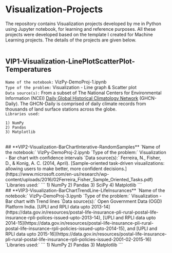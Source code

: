 # Visualization-Projects

The repository contains Visualization projects developed by me in Python using Jupyter notebook, for learning and reference purposes. All these projects were developed based on the template I created for Machine Learning projects. The details of the projects are given below.
<br><br>
## **VIP1-Visualization-LinePlotScatterPlot-Temperatures**   
`Name of the notebook:` VizPy-DemoProj-1.ipynb   
`Type of the problem:` Visualization - Line graph & Scatter plot   
`Data source(s):` From a subset of The National Centers for Environmental Information (NCEI) [Daily Global Historical Climatology Network](https://www1.ncdc.noaa.gov/pub/data/ghcn/daily/readme.txt) (GHCN-Daily). The GHCN-Daily is comprised of daily climate records from thousands of land surface stations across the globe.   
`Libraries used:`
```
1) NumPy
2) Pandas
3) Matplotlib
```
   
<br>
## **VIP2-Visualization-BarChartInterative-RandomSamples**   
`Name of the notebook:` VizPy-DemoProj-2.ipynb   
`Type of the problem:` Visualization - Bar chart with confidence intervals   
`Data source(s):` Ferreira, N., Fisher, D., & Konig, A. C. (2014, April). [Sample-oriented task-driven visualizations: allowing users to make better, more confident decisions.](https://www.microsoft.com/en-us/research/wp-content/uploads/2016/02Ferreira_Fisher_Sample_Oriented_Tasks.pdf)   
`Libraries used:`
```
1) NumPy
2) Pandas
3) SciPy
4) Matplotlib
```
   
<br>
## **VIP3-Visualization-BarChartTrendLine-LifeInsurances**   
`Name of the notebook:` VizPy-DemoProj-3.ipynb   
`Type of the problem:` Visualization - Bar chart with Trend lines   
`Data source(s):` Open Government Data (OGD) Platform India. [UPLI and RPLI data upto 2013-14](https://data.gov.in/resources/postal-life-insurance-pli-rural-postal-life-insurance-rpli-polices-issued-upto-2013-14), [UPLI and RPLI data upto 2014-15](https://data.gov.in/resources/postal-life-insurance-pli-rural-postal-life-insurance-rpli-policies-issued-upto-2014-15), and [UPLI and RPLI data upto 2015-16](https://data.gov.in/resources/postal-life-insurance-pli-rural-postal-life-insurance-rpli-policies-issued-2001-02-2015-16)   
`Libraries used:`
```
1) NumPy
2) Pandas
3) Matplotlib
```
